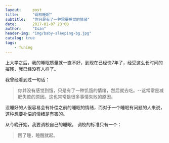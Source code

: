 ```yaml
---
layout:     post
title:      "调校睡眠"
subtitle:   "你只是有了一种需要睡觉的情绪"
date:       2017-01-07 23:00
author:     "Isan"
header-img: "img/baby-sleeping-bg.jpg"
catalog: true
tags:
    - Tuning
---
```


上大学之后，我的睡眠质量就一直不好，到现在已经快7年了，经受这么长时间的摧残，我已经没有人样了。

我曾经看到过一句话：

>你并没有感觉到饿，只是有了一种饥饿的情绪，然后就去吃。--这常常是减肥失败的原因。这也常常是很多事情失败的原因。

没睡好的人很容易会有补偿之前的睡眠的情绪，而对于一个睡眠有问题的人来说，这种想要补偿的情绪是有害的。

从今晚开始，我要调校自己的睡眠。
调校的标准只有一个：

>困了睡，睡醒就起。